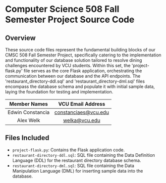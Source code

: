 # Computer Science 508 Fall Semester Project Source Code
## Overview

These source code files represent the fundamental building blocks of our CMSC 508 Fall Semester Project, specifically catering to the implementation and functionality of our database solution tailored to resolve dining challenges encountered by VCU students. Within this set, the 'project-flask.py' file serves as the core Flask application, orchestrating the communication between our database and the API endpoints. The 'restaurant_directory-ddl.sql' and 'restaurant_directory-dml.sql' files encompass the database schema and populate it with initial sample data, laying the foundation for testing and implementation.

| Member Names | VCU Email Address |
| :---: | :---: |
| Edwin Constancia | constanciaes@vcu.edu |
| Alex Welk | welka@vcu.edu |

## Files Included
- `project-flask.py`: Contains the Flask application code.
- `restaurant-directory-ddl.sql`: SQL file containing the Data Definition Language (DDL) for the restaurant directory database schema.
- `restaurant-directory-dml.sql`: SQL file containing the Data Manipulation Language (DML) for inserting sample data into the database.
